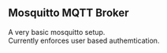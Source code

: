 ## Mosquitto MQTT Broker
A very basic mosquitto setup.  
Currently enforces user based authemtication.
